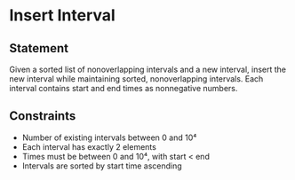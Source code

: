 # Insert Interval
## Statement

Given a sorted list of nonoverlapping intervals and a new interval, insert the new interval while maintaining sorted, nonoverlapping intervals. Each interval contains start and end times as nonnegative numbers.

## Constraints
- Number of existing intervals between 0 and 10⁴
- Each interval has exactly 2 elements
- Times must be between 0 and 10⁴, with start < end
- Intervals are sorted by start time ascending